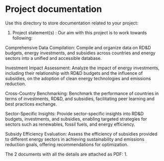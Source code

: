 # Project documentation

Use this directory to store documentation related to your project:

1. Project statement(s) :
Our aim with this project is to work towards following:

Comprehensive Data Compilation: Compile and organize data on RD&D budgets, energy investments, and subsidies across countries and energy sectors into a unified and accessible database.

Investment Impact Assessment: Analyze the impact of energy investments, including their relationship with RD&D budgets and the influence of subsidies, on the adoption of clean energy technologies and emissions reduction.

Cross-Country Benchmarking: Benchmark the performance of countries in terms of investments, RD&D, and subsidies, facilitating peer learning and best practices exchange.

Sector-Specific Insights: Provide sector-specific insights into RD&D budgets, investments, and subsidies, enabling targeted strategies for sectors such as renewables, fossil fuels, and energy efficiency.

Subsidy Efficiency Evaluation: Assess the efficiency of subsidies provided to different energy sectors in achieving sustainability and emissions reduction goals, offering recommendations for optimization.




The 2 documents with all the details are attached as PDF: 
1. 
